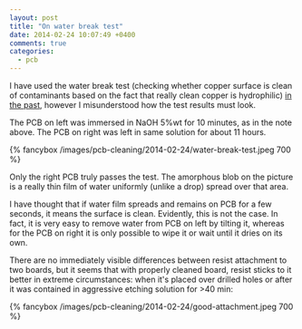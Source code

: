 ```yaml
---
layout: post
title: "On water break test"
date: 2014-02-24 10:07:49 +0400
comments: true
categories:
  - pcb
---
```


I have used the water break test (checking whether copper surface is clean of contaminants
based on the fact that really clean copper is hydrophilic) [in the past][photoresist], however
I misunderstood how the test results must look.

[photoresist]: /notes/2014-02-16/optimizing-for-best-photoresist-adhesion/#interlude-water-break-test

<!-- more -->

The PCB on left was immersed in NaOH 5%wt for 10 minutes, as in the note above.
The PCB on right was left in same solution for about 11 hours.

{% fancybox /images/pcb-cleaning/2014-02-24/water-break-test.jpeg 700 %}

Only the right PCB truly passes the test. The amorphous blob on the picture is a really
thin film of water uniformly (unlike a drop) spread over that area.

I have thought that if water film spreads and remains on PCB for a few seconds, it means
the surface is clean. Evidently, this is not the case. In fact, it is very easy to remove
water from PCB on left by tilting it, whereas for the PCB on right it is only possible to
wipe it or wait until it dries on its own.

There are no immediately visible differences between resist attachment to two boards, but
it seems that with properly cleaned board, resist sticks to it better in extreme circumstances:
when it's placed over drilled holes or after it was contained in aggressive etching solution
for >40 min:

{% fancybox /images/pcb-cleaning/2014-02-24/good-attachment.jpeg 700 %}

